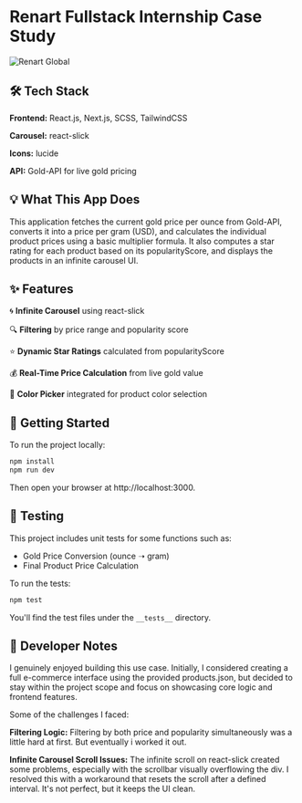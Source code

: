 # Renart Fullstack Internship Case Study

![Renart Global](https://media.licdn.com/dms/image/v2/D4D3DAQEZKndThXDMPA/image-scale_191_1128/B4DZcSCFYZGcAg-/0/1748354228457/renartglobal_cover?e=1752512400&v=beta&t=IwhRJQM1OqZcg-NyxgUguQNnHWtkQ3pJZj5vYtc1Zn4)
## 🛠 Tech Stack
**Frontend:** React.js, Next.js, SCSS, TailwindCSS

**Carousel:** react-slick

**Icons:** lucide

**API:** Gold-API for live gold pricing

## 💡 What This App Does
This application fetches the current gold price per ounce from Gold-API, converts it into a price per gram (USD), and calculates the individual product prices using a basic multiplier formula. It also computes a star rating for each product based on its popularityScore, and displays the products in an infinite carousel UI.

## ✨ Features
🌀 **Infinite Carousel** using react-slick

🔍 **Filtering** by price range and popularity score

⭐ **Dynamic Star Ratings** calculated from popularityScore

💰 **Real-Time Price Calculation** from live gold value

🎨 **Color Picker** integrated for product color selection

## 🚀 Getting Started
To run the project locally:

```bash
npm install
npm run dev
```

Then open your browser at http://localhost:3000.

## 🧪 Testing
This project includes unit tests for some functions such as:

- Gold Price Conversion (ounce ➝ gram)
- Final Product Price Calculation  


To run the tests:

```bash
npm test
```

You'll find the test files under the `__tests__` directory.

## 🧠 Developer Notes
I genuinely enjoyed building this use case. Initially, I considered creating a full e-commerce interface using the provided products.json, but decided to stay within the project scope and focus on showcasing core logic and frontend features.

Some of the challenges I faced:

**Filtering Logic:** Filtering by both price and popularity simultaneously was a little hard at first. But eventually i worked it out.

**Infinite Carousel Scroll Issues:** The infinite scroll on react-slick created some problems, especially with the scrollbar visually overflowing the div. I resolved this with a workaround that resets the scroll after a defined interval. It's not perfect, but it keeps the UI clean.

